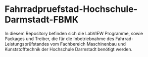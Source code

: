 # Fahrradpruefstad-Hochschule-Darmstadt-FBMK
In diesem Repository befinden sich die LabVIEW Programme, sowie Packages und Treiber, die für die Inbetriebnahme des Fahrrad-Leistungsprüfstandes vom Fachbereich Maschinenbau und Kunststofftechnik der Hochschule Darmstadt benötigt werden.



